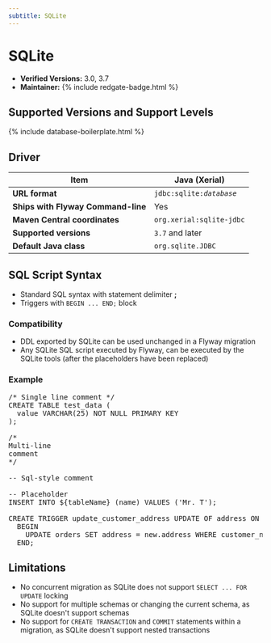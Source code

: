 ```yaml
---
subtitle: SQLite
---
```

# SQLite
- **Verified Versions:** 3.0, 3.7
- **Maintainer:** {% include redgate-badge.html %}

## Supported Versions and Support Levels

{% include database-boilerplate.html %}

## Driver

| Item                               | Java (Xerial)                            |
|------------------------------------|------------------------------------------|
| **URL format**                     | <code>jdbc:sqlite:<i>database</i></code> |
| **Ships with Flyway Command-line** | Yes                                      |
| **Maven Central coordinates**      | `org.xerial:sqlite-jdbc`                 |
| **Supported versions**             | `3.7` and later                          |
| **Default Java class**             | `org.sqlite.JDBC`                        |

## SQL Script Syntax

- Standard SQL syntax with statement delimiter **;**
- Triggers with `BEGIN ... END;` block

### Compatibility

- DDL exported by SQLite can be used unchanged in a Flyway migration
- Any SQLite SQL script executed by Flyway, can be executed by the SQLite tools (after the placeholders have been replaced)

### Example

<pre class="prettyprint">/* Single line comment */
CREATE TABLE test_data (
  value VARCHAR(25) NOT NULL PRIMARY KEY
);

/*
Multi-line
comment
*/

-- Sql-style comment

-- Placeholder
INSERT INTO ${tableName} (name) VALUES ('Mr. T');

CREATE TRIGGER update_customer_address UPDATE OF address ON customers
  BEGIN
    UPDATE orders SET address = new.address WHERE customer_name = old.name;
  END;</pre>

## Limitations

- No concurrent migration as SQLite does not support `SELECT ... FOR UPDATE` locking
- No support for multiple schemas or changing the current schema, as SQLite doesn't support schemas
- No support for `CREATE TRANSACTION` and `COMMIT` statements within a migration, as SQLite doesn't support nested transactions
